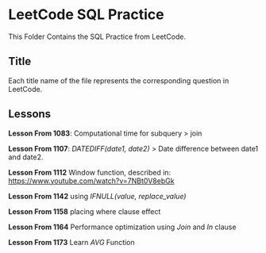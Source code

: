 # LeetCode SQL Practice
This Folder Contains the SQL Practice from LeetCode.
## Title
Each title name of the file represents the corresponding question in LeetCode.
## Lessons
**Lesson From 1083**: Computational time for subquery > join

**Lesson From 1107**: *DATEDIFF(date1, date2)* > Date difference between date1 and date2.

**Lesson From 1112** Window function, described in: https://www.youtube.com/watch?v=7NBt0V8ebGk

**Lesson From 1142** using *IFNULL(value, replace_value)*

**Lesson From 1158** placing where clause effect

**Lesson From 1164** Performance optimization using *Join* and *In* clause

**Lesson From 1173** Learn *AVG* Function
